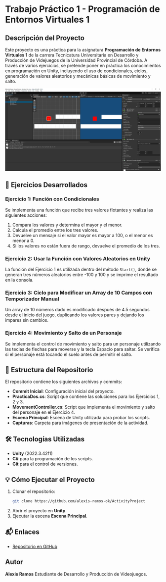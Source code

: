 # Trabajo Práctico 1 - Programación de Entornos Virtuales 1

## Descripción del Proyecto

Este proyecto es una práctica para la asignatura **Programación de Entornos Virtuales 1** de la carrera Tecnicatura Universitaria en Desarrollo y Producción de Videjuegos de la Universidad Provincial de Córdoba. A través de varios ejercicios, se pretende poner en práctica los conocimientos en programación en Unity, incluyendo el uso de condicionales, ciclos, generación de valores aleatorios y mecánicas básicas de movimiento y salto.

![Unity Screenshot](https://github.com/alexis-ramos-ok/ActivityProject/blob/main/Assets/Captures/CaptureActivity1Unity.png)

## 🚀 Ejercicios Desarrollados

### Ejercicio 1: Función con Condicionales
Se implementa una función que recibe tres valores flotantes y realiza las siguientes acciones:
1. Compara los valores y determina el mayor y el menor.
2. Calcula el promedio entre los tres valores.
3. Devuelve un mensaje si el valor mayor es mayor a 100, o el menor es menor a 0.
4. Si los valores no están fuera de rango, devuelve el promedio de los tres.

### Ejercicio 2: Usar la Función con Valores Aleatorios en Unity
La función del Ejercicio 1 es utilizada dentro del método `Start()`, donde se generan tres números aleatorios entre -100 y 100 y se imprime el resultado en la consola.

### Ejercicio 3: Ciclo para Modificar un Array de 10 Campos con Temporizador Manual
Un array de 10 números dado es modificado después de 4.5 segundos desde el inicio del juego, duplicando los valores pares y dejando los impares sin cambios.

### Ejercicio 4: Movimiento y Salto de un Personaje
Se implementa el control de movimiento y salto para un personaje utilizando las teclas de flechas para moverse y la tecla Espacio para saltar. Se verifica si el personaje está tocando el suelo antes de permitir el salto.

## 📂 Estructura del Repositorio
El repositorio contiene los siguientes archivos y commits:
* **Commit Inicial**: Configuración inicial del proyecto.
* **PracticaDos.cs**: Script que contiene las soluciones para los Ejercicios 1, 2 y 3.
* **MovementController.cs**: Script que implementa el movimiento y salto del personaje en el Ejercicio 4.
* **Escena Principal**: Escena de Unity utilizada para probar los scripts.
* **Capturas**: Carpeta para imágenes de presentación de la actividad.

## 🛠️ Tecnologías Utilizadas
* **Unity** (2022.3.42f1)
* **C#** para la programación de los scripts.
* **Git** para el control de versiones.

## 💡 Cómo Ejecutar el Proyecto
1. Clonar el repositorio:
   ```bash
   git clone https://github.com/alexis-ramos-ok/ActivityProject
   ```
2. Abrir el proyecto en **Unity**.
3. Ejecutar la escena **Escena Principal**.

## 📬 Enlaces
* [Repositorio en GitHub](https://github.com/alexis-ramos-ok/ActivityProject)

## Autor
**Alexis Ramos** Estudiante de Desarrollo y Producción de Videojuegos.

